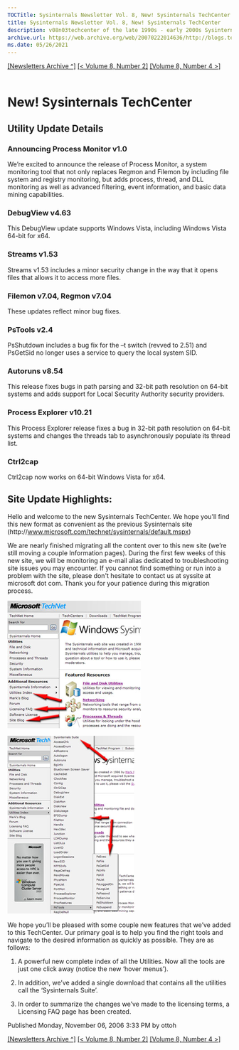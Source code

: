 ```yaml
---
TOCTitle: Sysinternals Newsletter Vol. 8, New! Sysinternals TechCenter
title: Sysinternals Newsletter Vol. 8, New! Sysinternals TechCenter
description: v08n03techcenter of the late 1990s - early 2000s Sysinternals newsletters written by Mark
archive.url: https://web.archive.org/web/20070222014636/http://blogs.technet.com/sysinternals/archive/2006/11/06/new-sysinternals-techcenter.aspx
ms.date: 05/26/2021
---
```

[[Newsletters Archive ^]](index.md) [[< Volume 8, Number 2]](v08n02migration.md) [[Volume 8, Number 4 >]](v08n04procmon.md)
<br/><br/>

# New! Sysinternals TechCenter

## Utility Update Details

### Announcing Process Monitor v1.0

We’re excited to announce the release of Process Monitor, a system monitoring tool that not only replaces Regmon and Filemon by including file system and registry monitoring, but adds process, thread, and DLL monitoring as well as advanced filtering, event information, and basic data mining capabilities.

### DebugView v4.63

This DebugView update supports Windows Vista, including Windows Vista 64-bit for x64.

### Streams v1.53

Streams v1.53 includes a minor security change in the way that it opens files that allows it to access more files.

### Filemon v7.04, Regmon v7.04

These updates reflect minor bug fixes.

### PsTools v2.4

PsShutdown includes a bug fix for the –t switch (revved to 2.51) and PsGetSid no longer uses a service to query the local system SID.

### Autoruns v8.54

This release fixes bugs in path parsing and 32-bit path resolution on 64-bit systems and adds support for Local Security Authority security providers.

### Process Explorer v10.21

This Process Explorer release fixes a bug in 32-bit path resolution on 64-bit systems and changes the threads tab to asynchronously populate its thread list.

### Ctrl2cap

Ctrl2cap now works on 64-bit Windows Vista for x64.

## Site Update Highlights:

Hello and welcome to the new Sysinternals TechCenter. We hope you'll find this new format as convenient as the previous Sysinternals site (http<nolink>://www.microsoft.com/technet/sysinternals/default.mspx)

We are nearly finished migrating all the content over to this new site (we’re still moving a couple Information pages). During the first few weeks of this new site, we will be monitoring an e-mail alias dedicated to troubleshooting site issues you may encounter. If you cannot find something or run into a problem with the site, please don't hesitate to contact us at syssite at microsoft dot com. Thank you for your patience during this migration process.

![new items 1](media/v08n04/New-Items-1.jpg)

![new items 2](media/v08n04/New-Items-2.jpg)

We hope you’ll be pleased with some couple new features that we’ve added to this TechCenter. Our primary goal is to help you find the right tools and navigate to the desired information as quickly as possible. They are as follows:

1. A powerful new complete index of all the Utilities. Now all the tools are just one click away (notice the new ‘hover menus’).

2. In addition, we’ve added a single download that contains all the utilities call the ‘Sysinternals Suite’.

3. In order to summarize the changes we’ve made to the licensing terms, a Licensing FAQ page has been created.

Published Monday, November 06, 2006 3:33 PM by ottoh

[[Newsletters Archive ^]](index.md) [[< Volume 8, Number 2]](v08n02migration.md) [[Volume 8, Number 4 >]](v08n04procmon.md)
